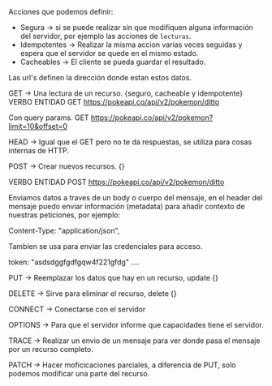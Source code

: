 Acciones que podemos definir:

- Segura -> si se puede realizar sin que modifiquen alguna información del servidor, por ejemplo las acciones de `lecturas`.
- Idempotentes -> Realizar la misma accion varias veces seguidas y espera que el servidor se quede en el mismo estado.
- Cacheables -> El cliente se pueda guardar el resultado.

Las url's definen la dirección donde estan estos datos.

GET -> Una lectura de un recurso. {seguro, cacheable y idempotente}
VERBO ENTIDAD
GET https://pokeapi.co/api/v2/pokemon/ditto

Con query params.
GET https://pokeapi.co/api/v2/pokemon?limit=10&offset=0

HEAD -> Igual que el GET pero no te da respuestas, se utiliza para cosas internas de HTTP.

POST -> Crear nuevos recursos. {}

VERBO ENTIDAD
POST https://pokeapi.co/api/v2/pokemon/ditto

Enviamos datos a traves de un body o cuerpo del mensaje, en el header del mensaje puedo enviar información (metadata) para añadir contexto de nuestras peticiones, por ejemplo:

Content-Type: "application/json",

Tambien se usa para enviar las credenciales para acceso.

token: "asdsdggfgdfgqw4f221gfdg" ....

PUT -> Reemplazar los datos que hay en un recurso, update {}

DELETE -> Sirve para eliminar el recurso, delete {}

CONNECT -> Conectarse con el servidor

OPTIONS -> Para que el servidor informe que capacidades tiene el servidor.

TRACE -> Realizar un envio de un mensaje para ver donde pasa el mensaje por un recurso completo.

PATCH -> Hacer moficicaciones parciales, a diferencia de PUT, solo podemos modificar una parte del recurso.
